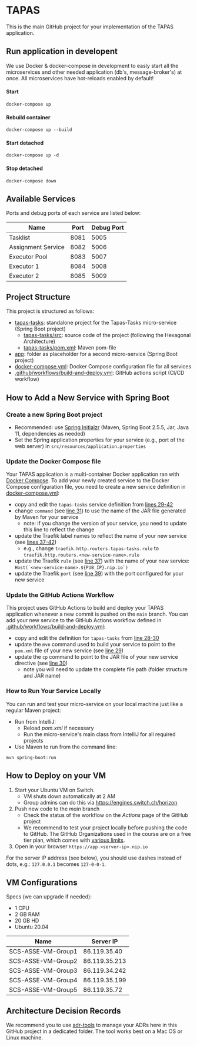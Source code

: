 # TAPAS

This is the main GitHub project for your implementation of the TAPAS application.

## Run application in developent

We use Docker & docker-compose in development to easly start all the microservices and other needed application (db's, message-broker's) at once. All microservices have hot-reloads enabled by default!

#### Start

```
docker-compose up
```

#### Rebuild container

```
docker-compose up --build
```

#### Start detached

```
docker-compose up -d
```

#### Stop detached

```
docker-compose down
```

## Available Services

Ports and debug ports of each service are listed below:

| Name               | Port | Debug Port |
| ------------------ | ---- | ---------- |
| Tasklist           | 8081 | 5005       |
| Assignment Service | 8082 | 5006       |
| Executor Pool      | 8083 | 5007       |
| Executor 1         | 8084 | 5008       |
| Executor 2         | 8085 | 5009       |

## Project Structure

This project is structured as follows:

- [tapas-tasks](tapas-tasks): standalone project for the Tapas-Tasks micro-service (Spring Boot project)
  - [tapas-tasks/src](tapas-tasks/src): source code of the project (following the Hexagonal Architecture)
  - [tapas-tasks/pom.xml](tapas-tasks\pom.xml): Maven pom-file
- [app](app): folder as placeholder for a second micro-service (Spring Boot project)
- [docker-compose.yml](docker-compose.yml): Docker Compose configuration file for all services
- [.github/workflows/build-and-deploy.yml](.github/workflows/build-and-deploy.yml): GitHub actions script (CI/CD workflow)

## How to Add a New Service with Spring Boot

### Create a new Spring Boot project

- Recommended: use [Spring Initialzr](https://start.spring.io/) (Maven, Spring Boot 2.5.5, Jar, Java 11, dependencies as needed)
- Set the Spring application properties for your service (e.g., port of the web server) in `src/resources/application.properties`

### Update the Docker Compose file

Your TAPAS application is a multi-container Docker application ran with [Docker Compose](https://docs.docker.com/compose/).
To add your newly created service to the Docker Compose configuration file, you need to create a new service
definition in [docker-compose.yml](docker-compose.yml):

- copy and edit the `tapas-tasks` service definition from [lines 29-42](https://github.com/scs-asse/tapas/blob/424a5f5aa2d6524acfe95d93000571884ed9d66f/docker-compose.yml#L29-L42)
- change `command` (see [line 31](https://github.com/scs-asse/tapas/blob/main/docker-compose.yml#L31))
  to use the name of the JAR file generated by Maven for your service
  - note: if you change the version of your service, you need to update this line to reflect the change
- update the Traefik label names to reflect the name of your new service (see [lines 37-42](https://github.com/scs-asse/tapas/blob/424a5f5aa2d6524acfe95d93000571884ed9d66f/docker-compose.yml#L37-L42))
  - e.g., change `traefik.http.routers.tapas-tasks.rule` to `traefik.http.routers.<new-service-name>.rule`
- update the Traefik `rule` (see [line 37](https://github.com/scs-asse/tapas/blob/424a5f5aa2d6524acfe95d93000571884ed9d66f/docker-compose.yml#L37)) with the name of your new service: `` Host(`<new-service-name>.${PUB_IP}.nip.io`) ``
- update the Traefik `port` (see [line 39](https://github.com/scs-asse/tapas/blob/424a5f5aa2d6524acfe95d93000571884ed9d66f/docker-compose.yml#L39)) with the port configured for your new service

### Update the GitHub Actions Workflow

This project uses GitHub Actions to build and deploy your TAPAS application whenever a new commit is
pushed on the `main` branch. You can add your new service to the GitHub Actions workflow defined in
[.github/workflows/build-and-deploy.yml](.github/workflows/build-and-deploy.yml):

- copy and edit the definition for `tapas-tasks` from [line 28-30](https://github.com/scs-asse/tapas/blob/424a5f5aa2d6524acfe95d93000571884ed9d66f/.github/workflows/build-and-deploy.yml#L28-L30)
- update the `mvn` command used to build your service to point to the `pom.xml` file of your new service (see [line 29](https://github.com/scs-asse/tapas/blob/424a5f5aa2d6524acfe95d93000571884ed9d66f/.github/workflows/build-and-deploy.yml#L29))
- update the `cp` command to point to the JAR file of your new service directive (see [line 30](https://github.com/scs-asse/tapas/blob/424a5f5aa2d6524acfe95d93000571884ed9d66f/.github/workflows/build-and-deploy.yml#L30))
  - note you will need to update the complete file path (folder structure and JAR name)

### How to Run Your Service Locally

You can run and test your micro-service on your local machine just like a regular Maven project:

- Run from IntelliJ:
  - Reload _pom.xml_ if necessary
  - Run the micro-service's main class from IntelliJ for all required projects
- Use Maven to run from the command line:

```shell
mvn spring-boot:run
```

## How to Deploy on your VM

1. Start your Ubuntu VM on Switch.
   - VM shuts down automatically at 2 AM
   - Group admins can do this via https://engines.switch.ch/horizon
2. Push new code to the _main_ branch
   - Check the status of the workflow on the _Actions_ page of the GitHub project
   - We recommend to test your project locally before pushing the code to GitHub. The GitHub Organizations
     used in the course are on a free tier plan, which comes with [various limits](https://github.com/pricing).
3. Open in your browser `https://app.<server-ip>.nip.io`

For the server IP address (see below), you should use dashes instead of dots, e.g.: `127.0.0.1` becomes `127-0-0-1`.

## VM Configurations

Specs (we can upgrade if needed):

- 1 CPU
- 2 GB RAM
- 20 GB HD
- Ubuntu 20.04

| Name               | Server IP     |
| ------------------ | ------------- |
| SCS-ASSE-VM-Group1 | 86.119.35.40  |
| SCS-ASSE-VM-Group2 | 86.119.35.213 |
| SCS-ASSE-VM-Group3 | 86.119.34.242 |
| SCS-ASSE-VM-Group4 | 86.119.35.199 |
| SCS-ASSE-VM-Group5 | 86.119.35.72  |

## Architecture Decision Records

We recommend you to use [adr-tools](https://github.com/npryce/adr-tools) to manage your ADRs here in
this GitHub project in a dedicated folder. The tool works best on a Mac OS or Linux machine.
